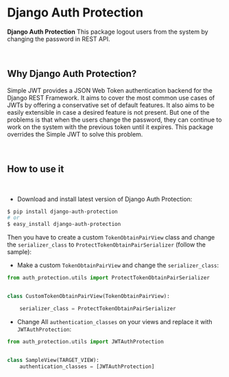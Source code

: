 # Django Auth Protection
**Django Auth Protection** This package logout users from the system by changing the password in REST API.

<br />

## Why Django Auth Protection?
Simple JWT provides a JSON Web Token authentication backend for the Django REST Framework. It aims to cover the most common use cases of JWTs by offering a conservative set of default features. It also aims to be easily extensible in case a desired feature is not present. But one of the problems is that when the users change the password, they can continue to work on the system with the previous token until it expires. This package overrides the Simple JWT to solve this problem.

<br>

## How to use it

<br />

* Download and install latest version of Django Auth Protection:

```bash
$ pip install django-auth-protection
# or
$ easy_install django-auth-protection
```

Then you have to create a custom `TokenObtainPairView` class and change the `serializer_class` to `ProtectTokenObtainPairSerializer` (follow the sample):

- Make a custom `TokenObtainPairView` and change the `serializer_class`:
```python
from auth_protection.utils import ProtectTokenObtainPairSerializer


class CustomTokenObtainPairView(TokenObtainPairView):

    serializer_class = ProtectTokenObtainPairSerializer
```

- Change All `authentication_classes` on your views and replace it with `JWTAuthProtection`:
```python
from auth_protection.utils import JWTAuthProtection


class SampleView(TARGET_VIEW):
    authentication_classes = [JWTAuthProtection]
```